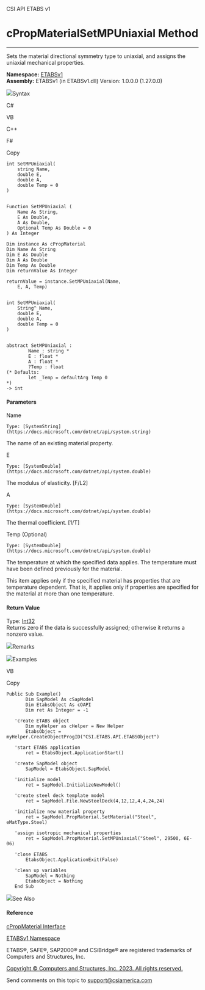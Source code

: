 ﻿

CSI API ETABS v1

# cPropMaterialSetMPUniaxial Method  
  
---  
  
Sets the material directional symmetry type to uniaxial, and assigns the
uniaxial mechanical properties.

**Namespace:** [ETABSv1](2780f1b8-2033-5289-2298-1cdb2a7508d9.htm)  
**Assembly:** ETABSv1 (in ETABSv1.dll) Version: 1.0.0.0 (1.27.0.0)

![](../icons/SectionExpanded.png)Syntax

C#

VB

C++

F#

Copy

    
    
    int SetMPUniaxial(
    	string Name,
    	double E,
    	double A,
    	double Temp = 0
    )
    
    
    Function SetMPUniaxial ( 
    	Name As String,
    	E As Double,
    	A As Double,
    	Optional Temp As Double = 0
    ) As Integer
    
    Dim instance As cPropMaterial
    Dim Name As String
    Dim E As Double
    Dim A As Double
    Dim Temp As Double
    Dim returnValue As Integer
    
    returnValue = instance.SetMPUniaxial(Name, 
    	E, A, Temp)
    
    
    int SetMPUniaxial(
    	String^ Name, 
    	double E, 
    	double A, 
    	double Temp = 0
    )
    
    
    abstract SetMPUniaxial : 
            Name : string * 
            E : float * 
            A : float * 
            ?Temp : float 
    (* Defaults:
            let _Temp = defaultArg Temp 0
    *)
    -> int 
    

#### Parameters

Name

    Type: [SystemString](https://docs.microsoft.com/dotnet/api/system.string)  
The name of an existing material property.

E

    Type: [SystemDouble](https://docs.microsoft.com/dotnet/api/system.double)  
The modulus of elasticity. [F/L2]

A

    Type: [SystemDouble](https://docs.microsoft.com/dotnet/api/system.double)  
The thermal coefficient. [1/T]

Temp (Optional)

    Type: [SystemDouble](https://docs.microsoft.com/dotnet/api/system.double)  
The temperature at which the specified data applies. The temperature must have
been defined previously for the material.

This item applies only if the specified material has properties that are
temperature dependent. That is, it applies only if properties are specified
for the material at more than one temperature.

#### Return Value

Type: [Int32](https://docs.microsoft.com/dotnet/api/system.int32)  
Returns zero if the data is successfully assigned; otherwise it returns a
nonzero value.

![](../icons/SectionExpanded.png)Remarks

![](../icons/SectionExpanded.png)Examples

VB

Copy

    
    
    Public Sub Example()
           Dim SapModel As cSapModel
           Dim EtabsObject As cOAPI
           Dim ret As Integer = -1
    
       'create ETABS object
           Dim myHelper as cHelper = New Helper
           EtabsObject = myHelper.CreateObjectProgID("CSI.ETABS.API.ETABSObject")
    
       'start ETABS application
           ret = EtabsObject.ApplicationStart()
    
       'create SapModel object
           SapModel = EtabsObject.SapModel
    
       'initialize model
           ret = SapModel.InitializeNewModel()
    
       'create steel deck template model
           ret = SapModel.File.NewSteelDeck(4,12,12,4,4,24,24)
    
       'initialize new material property
           ret = SapModel.PropMaterial.SetMaterial("Steel", eMatType.Steel)
    
       'assign isotropic mechanical properties
           ret = SapModel.PropMaterial.SetMPUniaxial("Steel", 29500, 6E-06)
    
       'close ETABS
           EtabsObject.ApplicationExit(False)
    
       'clean up variables
           SapModel = Nothing
           EtabsObject = Nothing
       End Sub

![](../icons/SectionExpanded.png)See Also

#### Reference

[cPropMaterial Interface](9c207615-6f75-9e34-741c-041d0b2ac537.htm)

[ETABSv1 Namespace](2780f1b8-2033-5289-2298-1cdb2a7508d9.htm)

ETABS®, SAFE®, SAP2000® and CSiBridge® are registered trademarks of Computers
and Structures, Inc.  

[Copyright © Computers and Structures, Inc. 2023. All rights
reserved.](http://www.csiamerica.com)

Send comments on this topic to
[support@csiamerica.com](mailto:support%40csiamerica.com?Subject=CSI%20API%20ETABS%20v1)

